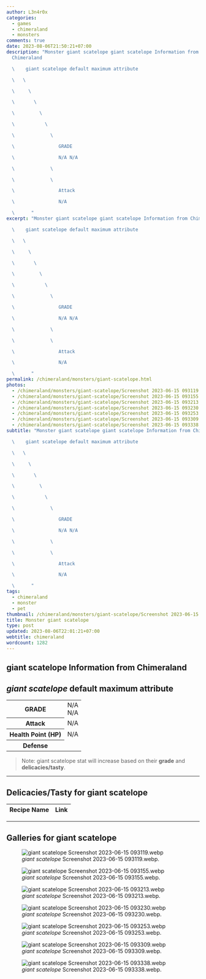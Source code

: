```yaml
---
author: L3n4r0x
categories:
  - games
  - chimeraland
  - monsters
comments: true
date: 2023-08-06T21:50:21+07:00
description: "Monster giant scatelope giant scatelope Information from
  Chimeraland

  \    giant scatelope default maximum attribute

  \   \ 

  \     \ 

  \       \ 

  \         \ 

  \           \ 

  \             \ 

  \                GRADE

  \                N/A N/A

  \             \ 

  \             \ 

  \                Attack

  \                N/A

  \      "
excerpt: "Monster giant scatelope giant scatelope Information from Chimeraland

  \    giant scatelope default maximum attribute

  \   \ 

  \     \ 

  \       \ 

  \         \ 

  \           \ 

  \             \ 

  \                GRADE

  \                N/A N/A

  \             \ 

  \             \ 

  \                Attack

  \                N/A

  \      "
permalink: /chimeraland/monsters/giant-scatelope.html
photos:
  - /chimeraland/monsters/giant-scatelope/Screenshot 2023-06-15 093119.webp
  - /chimeraland/monsters/giant-scatelope/Screenshot 2023-06-15 093155.webp
  - /chimeraland/monsters/giant-scatelope/Screenshot 2023-06-15 093213.webp
  - /chimeraland/monsters/giant-scatelope/Screenshot 2023-06-15 093230.webp
  - /chimeraland/monsters/giant-scatelope/Screenshot 2023-06-15 093253.webp
  - /chimeraland/monsters/giant-scatelope/Screenshot 2023-06-15 093309.webp
  - /chimeraland/monsters/giant-scatelope/Screenshot 2023-06-15 093338.webp
subtitle: "Monster giant scatelope giant scatelope Information from Chimeraland

  \    giant scatelope default maximum attribute

  \   \ 

  \     \ 

  \       \ 

  \         \ 

  \           \ 

  \             \ 

  \                GRADE

  \                N/A N/A

  \             \ 

  \             \ 

  \                Attack

  \                N/A

  \      "
tags:
  - chimeraland
  - monster
  - pet
thumbnail: /chimeraland/monsters/giant-scatelope/Screenshot 2023-06-15 093119.webp
title: Monster giant scatelope
type: post
updated: 2023-08-06T22:01:21+07:00
webtitle: chimeraland
wordcount: 1282
---
```


<link
  rel="stylesheet"
  href="https://rawcdn.githack.com/dimaslanjaka/Web-Manajemen/870a349/css/bootstrap-5-3-0-alpha3-wrapper.css"
/>
<section id="bootstrap-wrapper">
  <div data-bs-theme="dark">
    <h2>giant scatelope Information from Chimeraland</h2>
    <h2 id="attribute"><i>giant scatelope</i> default maximum attribute</h2>
    <div class="row">
      <div class="col mb-2">
        <div class="card">
          <div class="card-body">
            <table>
              <tr>
                <th>GRADE</th>
                <td>N/A <br />N/A</td>
              </tr>
              <tr>
                <th>Attack</th>
                <td>N/A</td>
              </tr>
              <tr>
                <th>Health Point (HP)</th>
                <td>N/A</td>
              </tr>
              <tr>
                <th>Defense</th>
                <td></td>
              </tr>
            </table>
          </div>
        </div>
      </div>
    </div>
    <blockquote class="bd-callout bd-callout-warning">
      Note: giant scatelope stat will increase based on their <b>grade</b> and
      <b>delicacies/tasty</b>.
    </blockquote>
    <hr />
    <h2 id="delicacies">Delicacies/Tasty for giant scatelope</h2>
    <div class="card">
      <div class="card-body">
        <div class="table-responsive">
          <table class="table table-striped">
            <thead>
              <tr>
                <th>Recipe Name</th>
                <th>Link</th>
              </tr>
            </thead>
            <tbody></tbody>
          </table>
        </div>
      </div>
    </div>
    <hr />
    <div id="gallery">
      <h2>Galleries for giant scatelope</h2>
      <div class="row">
        <div class="col-lg-6 col-12">
          <figure>
            <img
              src="https://www.webmanajemen.com/chimeraland/monsters/giant-scatelope/Screenshot%202023-06-15%20093119.webp"
              alt="giant scatelope Screenshot 2023-06-15 093119.webp"
            />
            <figcaption style="word-wrap: break-word">
              <i>giant scatelope</i> Screenshot 2023-06-15 093119.webp.
            </figcaption>
          </figure>
        </div>
        <div class="col-lg-6 col-12">
          <figure>
            <img
              src="https://www.webmanajemen.com/chimeraland/monsters/giant-scatelope/Screenshot%202023-06-15%20093155.webp"
              alt="giant scatelope Screenshot 2023-06-15 093155.webp"
            />
            <figcaption style="word-wrap: break-word">
              <i>giant scatelope</i> Screenshot 2023-06-15 093155.webp.
            </figcaption>
          </figure>
        </div>
        <div class="col-lg-6 col-12">
          <figure>
            <img
              src="https://www.webmanajemen.com/chimeraland/monsters/giant-scatelope/Screenshot%202023-06-15%20093213.webp"
              alt="giant scatelope Screenshot 2023-06-15 093213.webp"
            />
            <figcaption style="word-wrap: break-word">
              <i>giant scatelope</i> Screenshot 2023-06-15 093213.webp.
            </figcaption>
          </figure>
        </div>
        <div class="col-lg-6 col-12">
          <figure>
            <img
              src="https://www.webmanajemen.com/chimeraland/monsters/giant-scatelope/Screenshot%202023-06-15%20093230.webp"
              alt="giant scatelope Screenshot 2023-06-15 093230.webp"
            />
            <figcaption style="word-wrap: break-word">
              <i>giant scatelope</i> Screenshot 2023-06-15 093230.webp.
            </figcaption>
          </figure>
        </div>
        <div class="col-lg-6 col-12">
          <figure>
            <img
              src="https://www.webmanajemen.com/chimeraland/monsters/giant-scatelope/Screenshot%202023-06-15%20093253.webp"
              alt="giant scatelope Screenshot 2023-06-15 093253.webp"
            />
            <figcaption style="word-wrap: break-word">
              <i>giant scatelope</i> Screenshot 2023-06-15 093253.webp.
            </figcaption>
          </figure>
        </div>
        <div class="col-lg-6 col-12">
          <figure>
            <img
              src="https://www.webmanajemen.com/chimeraland/monsters/giant-scatelope/Screenshot%202023-06-15%20093309.webp"
              alt="giant scatelope Screenshot 2023-06-15 093309.webp"
            />
            <figcaption style="word-wrap: break-word">
              <i>giant scatelope</i> Screenshot 2023-06-15 093309.webp.
            </figcaption>
          </figure>
        </div>
        <div class="col-lg-6 col-12">
          <figure>
            <img
              src="https://www.webmanajemen.com/chimeraland/monsters/giant-scatelope/Screenshot%202023-06-15%20093338.webp"
              alt="giant scatelope Screenshot 2023-06-15 093338.webp"
            />
            <figcaption style="word-wrap: break-word">
              <i>giant scatelope</i> Screenshot 2023-06-15 093338.webp.
            </figcaption>
          </figure>
        </div>
      </div>
    </div>
  </div>
</section>